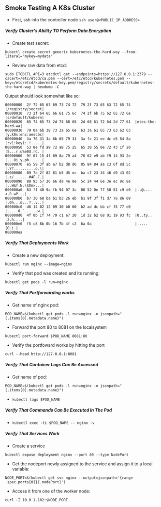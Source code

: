 ## Smoke Testing A K8s Cluster

- First, ssh into the controller node `ssh user@<PUBLIC_IP_ADDRESS>`

##### Verify Cluster's Ability TO Perform Data Encryption

- Create test secret:

`kubectl create secret generic kubernetes-the-hard-way --from-literal="mykey=mydata"`

- Review raw data from etcd:

```
sudo ETCDCTL_API=3 etcdctl get --endpoints=https://127.0.0.1:2379 --cacert=/etc/etcd/ca.pem --cert=/etc/etcd/kubernetes.pem --key=/etc/etcd/kubernetes-key.pem/registry/secrets/default/kubernetes-the-hard-way | hexdump -C
```

Output should look somewhat like so:

```
00000000  2f 72 65 67 69 73 74 72  79 2f 73 65 63 72 65 74  |/registry/secret|
00000010  73 2f 64 65 66 61 75 6c  74 2f 6b 75 62 65 72 6e  |s/default/kubern|
00000020  65 74 65 73 2d 74 68 65  2d 68 61 72 64 2d 77 61  |etes-the-hard-wa|
00000030  79 0a 6b 38 73 3a 65 6e  63 3a 61 65 73 63 62 63  |y.k8s:enc:aescbc|
00000040  3a 76 31 3a 6b 65 79 31  3a fc 21 ee dc e5 84 8a  |:v1:key1:.!.....|
00000050  53 8e fd a9 72 a8 75 25  65 30 55 0e 72 43 1f 20  |S...r.u%e0U.rC. |
00000060  9f 07 15 4f 69 8a 79 a4  70 62 e9 ab f9 14 93 2e  |...Oi.y.pb......|
00000070  e5 59 3f ab a7 b2 d8 d6  05 84 84 aa c3 6f 8d 5c  |.Y?..........o.\|
00000080  09 7a 2f 82 81 b5 d5 ec  ba c7 23 34 46 d9 43 02  |.z/.......#4F.C.|
00000090  88 93 57 26 66 da 4e 8e  5c 24 44 6e 3e ec 9c 8e  |..W&f.N.\$Dn>...|
000000a0  83 ff 40 9a fb 94 07 3c  08 52 0e 77 50 81 c9 d0  |..@....<.R.wP...|
000000b0  b7 30 68 ba b1 b3 26 eb  b1 9f 3f f1 d7 76 86 09  |.0h...&...?..v..|
000000c0  d8 14 02 12 09 30 b0 60  b2 ad dc bb cf f5 77 e0  |.....0.`......w.|
000000d0  4f 0b 1f 74 79 c1 e7 20  1d 32 b2 68 01 19 93 fc  |O..ty.. .2.h....|
000000e0  f5 c8 8b 0b 16 7b 4f c2  6a 0a                    |.....{O.j.|
000000ea
```

##### Verify That Deployments Work

- Create a new deployment:

`kubectl run nginx --image=nginx`

- Verify that pod was created and its running:

`kubectl get pods -l run=nginx`

##### Verify That Portforwarding works

- Get name of nginx pod:

`POD_NAME=$(kubectl get pods -l run=nginx -o jsonpath="{.items[0].metadata.name}")`

- Forward the port 80 to 8081 on the localsystem

`kubectl port-forward $POD_NAME 8081:80`

- Verify the portfoward works by hitting the port

`curl --head http://127.0.0.1:8081`

##### Verify That Container Logs Can Be Accessed

- Get name of pod:

`POD_NAME=$(kubectl get pods -l run=nginx -o jsonpath="{.items[0].metadata.name}")`

- `kubectl logs $POD_NAME`

##### Verify That Commands Can Be Executed In The Pod

- `kubectl exec -ti $POD_NAME -- nginx -v`

##### Verify That Services Work

- Create a service

`kubectl expose deployment nginx --port 80 --type NodePort`

- Get the nodeport newly assigned to the service and assign it to a local variable:

`NODE_PORT=$(kubectl get svc nginx --output=jsonpath='{range .spec.ports[0]}{.nodePort}')`

- Access it from one of the worker node:

`curl -I 10.0.1.102:$NODE_PORT`
